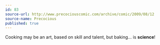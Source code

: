 ```yaml
---
id: 83
source-url: http://www.precociouscomic.com/archive/comic/2009/08/12
source-name: Precocious
published: true
---
```


<p>Cooking may be an art, based on skill and talent, but baking... is <strong>science</strong>!</p>



